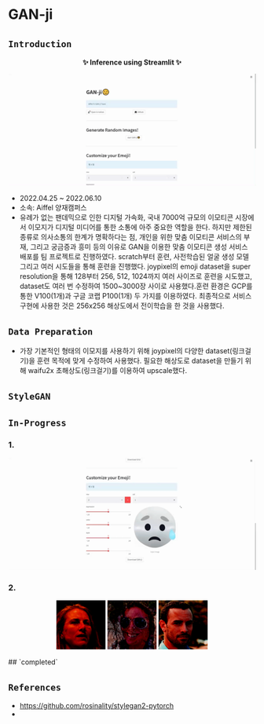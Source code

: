 # GAN-ji

## `Introduction`
<p align='center'><b> ✨ Inference using Streamlit ✨</b></p> 
<p align='center'><img src='/asset/GAN-ji-gif(1).gif?raw=1' width = '900' ></p>

- 2022.04.25 ~ 2022.06.10
- 소속: Aiffel 양재캠퍼스
- 유례가 없는 팬데믹으로 인한 디지털 가속화, 국내 7000억 규모의 이모티콘 시장에서 이모지가 디지털 미디어를 통한 소통에 아주 중요한 역할을 한다. 하지만 제한된 종류로 의사소통의 한계가 명확하다는 점, 개인을 위한 맞춤 이모티콘 서비스의 부재, 그리고 궁금증과 흥미 등의 이유로 GAN을 이용한 맞춤 이모티콘 생성 서비스 배포를 팀 프로젝트로 진행하였다.
scratch부터 훈련, 사전학습된 얼굴 생성 모델 그리고 여러 시도들을 통해 훈련을 진행했다. joypixel의 emoji dataset을 super resolution을 통해 128부터 256, 512, 1024까지 여러 사이즈로 훈련을 시도했고, dataset도 여러 번 수정하여 1500~3000장 사이로 사용했다.훈련 환경은 GCP를 통한  V100(1개)과 구글 코랩 P100(1개) 두 가지를 이용하였다. 최종적으로 서비스 구현에 사용한 것은 256x256 해상도에서 전이학습을 한 것을 사용했다.

## `Data Preparation`

- 가장 기본적인 형태의 이모지를 사용하기 위해 joypixel의 다양한 dataset(링크걸기)을 훈련 목적에 맞게 수정하여 사용했다. 필요한 해상도로 dataset을 만들기 위해 waifu2x 초해상도(링크걸기)를 이용하여 upscale했다.

## `StyleGAN`

## `In-Progress`
### 1. 
<p align='center'><img src='/asset/GAN-ji-gif(2).gif?raw=1' width = '900' ></p>

### 2. 
<p align='center'>
  <img src='/asset/emojify.gif?  width='100' height='100'>
  <img src='/asset/emojify(2).gif? width='100' height='100'>
  <img src='/asset/emojify(3).gif? width='100' height='100' >
</p>
## `completed`

## `References`
- https://github.com/rosinality/stylegan2-pytorch
- 
